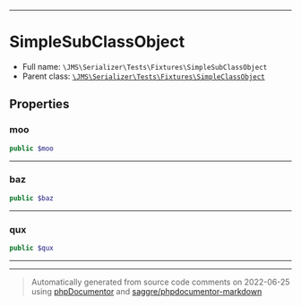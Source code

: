 ***

# SimpleSubClassObject





* Full name: `\JMS\Serializer\Tests\Fixtures\SimpleSubClassObject`
* Parent class: [`\JMS\Serializer\Tests\Fixtures\SimpleClassObject`](./SimpleClassObject.md)



## Properties


### moo



```php
public $moo
```






***

### baz



```php
public $baz
```






***

### qux



```php
public $qux
```






***



***
> Automatically generated from source code comments on 2022-06-25 using [phpDocumentor](http://www.phpdoc.org/) and [saggre/phpdocumentor-markdown](https://github.com/Saggre/phpDocumentor-markdown)
